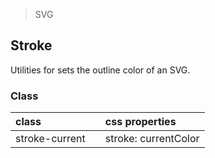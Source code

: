 > SVG

## Stroke

Utilities for sets the outline color of an SVG.

### Class

| class |  | css properties |
|:--|:--|:--|
| stroke-current |  | stroke: currentColor |
